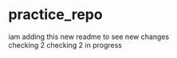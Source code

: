 # practice_repo
iam adding this new readme to see new changes\
checking 2
checking 2 in progress



